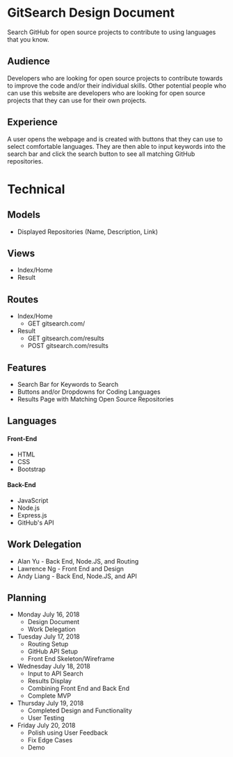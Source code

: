 # GitSearch Design Document
Search GitHub for open source projects to contribute to using languages that you know.

## Audience
Developers who are looking for open source projects to contribute towards to improve the code and/or their individual skills. Other potential people who can use this website are developers who are looking for open source projects that they can use for their own projects.

## Experience
A user opens the webpage and is created with buttons that they can use to select comfortable languages. They are then able to input keywords into the search bar and click the search button to see all matching GitHub repositories.

# Technical
## Models
- Displayed Repositories (Name, Description, Link)

## Views
- Index/Home
- Result

## Routes
- Index/Home
  - GET gitsearch.com/
- Result
  - GET gitsearch.com/results
  - POST gitsearch.com/results

## Features
- Search Bar for Keywords to Search
- Buttons and/or Dropdowns for Coding Languages
- Results Page with Matching Open Source Repositories

## Languages
#### Front-End
* HTML
* CSS
* Bootstrap
#### Back-End
* JavaScript
* Node.js
* Express.js
* GitHub's API

## Work Delegation
- Alan Yu - Back End, Node.JS, and Routing
- Lawrence Ng - Front End and Design
- Andy Liang - Back End, Node.JS, and API

## Planning
- Monday July 16, 2018 
  - Design Document
  - Work Delegation
- Tuesday July 17, 2018
  - Routing Setup
  - GitHub API Setup
  - Front End Skeleton/Wireframe
- Wednesday July 18, 2018
  - Input to API Search
  - Results Display
  - Combining Front End and Back End
  - Complete MVP
- Thursday July 19, 2018
  - Completed Design and Functionality
  - User Testing
- Friday July 20, 2018
  - Polish using User Feedback
  - Fix Edge Cases
  - Demo
